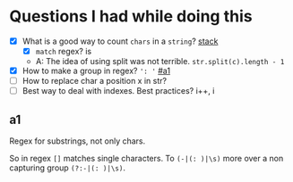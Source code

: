 # Questions I had while doing this

- [x] What is a good way to count `chars` in a `string`? [stack](https://stackoverflow.com/a/881111/848755)
  - [x] `match` regex? is
  - A: The idea of using split was not terrible. `str.split(c).length - 1`
- [x] How to make a group in regex? `': '` [#a1](#a)
- [ ] How to replace char a position x in str?
- [ ] Best way to deal with indexes. Best practices? i++, i

## a1

Regex for substrings, not only chars.

So in regex `[]` matches single characters. To `(-|(: )|\s)` more over a non capturing group `(?:-|(: )|\s)`.
